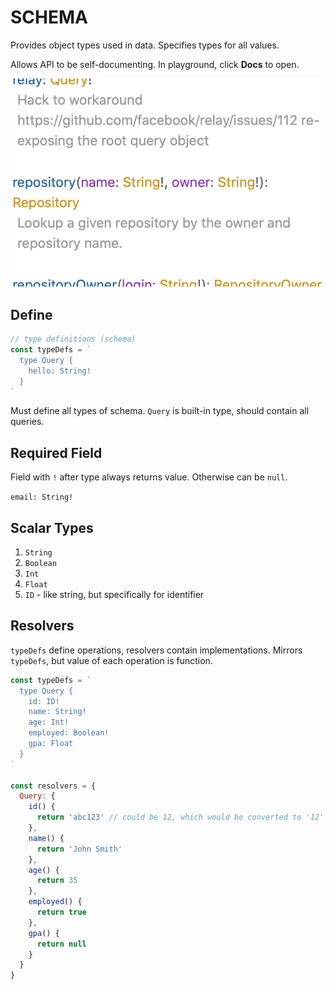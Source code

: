 # SCHEMA

Provides object types used in data. Specifies types for all values.

Allows API to be self-documenting. In playground, click **Docs** to open.

![Docs](../assets/gql_docs.png)

## Define

```javascript
// type definitions (schema)
const typeDefs = `
  type Query {
    hello: String!
  }
`
```

Must define all types of schema. `Query` is built-in type, should contain all queries.

## Required Field

Field with `!` after type always returns value. Otherwise can be `null`.

`email: String!`

## Scalar Types

1. `String`
2. `Boolean`
3. `Int`
4. `Float`
5. `ID` - like string, but specifically for identifier

## Resolvers

`typeDefs` define operations, resolvers contain implementations. Mirrors `typeDefs`, but value of each operation is function.

```javascript
const typeDefs = `
  type Query {
    id: ID!
    name: String!
    age: Int!
    employed: Boolean!
    gpa: Float
  }
`

const resolvers = {
  Query: {
    id() {
      return 'abc123' // could be 12, which would be converted to '12'
    },
    name() {
      return 'John Smith'
    },
    age() {
      return 35
    },
    employed() {
      return true
    },
    gpa() {
      return null
    }
  }
}
```
